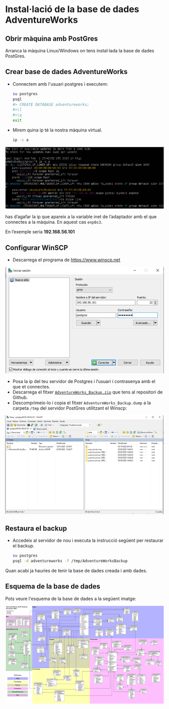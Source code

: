# Instal·lació de la base de dades AdventureWorks

## Obrir màquina amb PostGres

 Arranca la màquina Linux/Windows on tens instal·lada la base de dades PostGres.

## Crear base de dades AdventureWorks

* Connectem amb l'usuari postgres i executem:
  
    ```bash
    su postgres
    psql
    #> CREATE DATABASE adventureworks;
    #>\l 
    #>\q
    exit
    ```

* Mirem quina ip té la nostra màquina virtual.
  
    ```bash
    ip -c a
    ```
![Tabla](images/image1.png?raw=true)

has d’agafar la ip que apareix a la variable inet de l’adaptador amb el que connectes a la màquina. En aquest cas `enp0s3`.

En l’exemple seria **192.168.56.101**

## Configurar WinSCP

* Descarrega el programa de https://www.winscp.net

![Tabla](images/image2.png?raw=true)


* Posa la ip del teu servidor de Postgres i l’usuari i contrasenya amb el que et connectes.
* Descarrega el fitxer [`AdventureWorks_Backup.zip`](https://github.com/fbarraga/Postgres-DB/blob/main/UF2/Databases/adventureworks/AdventureWorks_Backup.zip) que tens al repositori de  Github.
* Descomprimeix-lo i copia el fitxer `AdventureWorks_Backup.dump` a la carpeta `/tmp` del servidor PostGres utilitzant el Winscp:

![Tabla](images/image3.png?raw=true)


## Restaura el backup  

* Accedeix al servidor de nou i executa la instrucció següent per restaurar el backup.

    ```bash
    su postgres
    psql -d adventureworks -f /tmp/AdventureWorksBackup
    ```

Quan acabi ja hauries de tenir la base de dades creada i amb dades.

## Esquema de la base de dades

Pots veure l'esquema de la base de dades a la següent imatge:

![Tabla](AdventureWorks_erm.png?raw=true)
